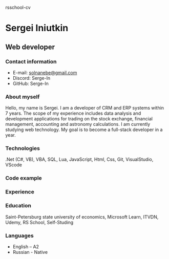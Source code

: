 rsschool-cv

# Sergei Iniutkin

## Web developer

### Contact information

* E-mail: solnanebe@gmail.com
* Discord: Serge-In
* GitHub: Serge-In

### About myself

Hello, my name is Sergei. I am a developer of CRM and ERP systems within 7 years. The scope of my experience includes data analysis and development applications for trading on the stock exchange, financial management, accounting and astronomy calculations. I am currently studying web technology. My goal is to become a full-stack developer in a year.

### Technologies

.Net (C#, VB), VBA, SQL, Lua, JavaScript, Html, Css, Git, VisualStudio, VScode

### Code example

### Experience


### Education

Saint-Petersburg state university of economics, Microsoft Learn, ITVDN, Udemy, RS School, Self-Studing

### Languages

* English – A2
* Russian - Native
